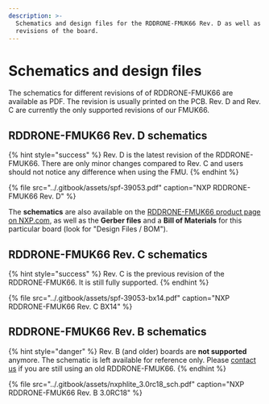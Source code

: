 ```yaml
---
description: >-
  Schematics and design files for the RDDRONE-FMUK66 Rev. D as well as previous
  revisions of the board.
---
```


# Schematics and design files

The schematics for different revisions of of RDDRONE-FMUK66 are available as PDF. The revision is usually printed on the PCB. Rev. D and Rev. C are currently the only supported revisions of our FMUK66.

## RDDRONE-FMUK66 Rev. D schematics

{% hint style="success" %}
Rev. D is the latest revision of the RDDRONE-FMUK66. There are only minor changes compared to Rev. C and users should not notice any difference when using the FMU.
{% endhint %}

{% file src="../.gitbook/assets/spf-39053.pdf" caption="NXP RDDRONE-FMUK66 Rev. D" %}

The **schematics** are also available on the [RDDRONE-FMUK66 product page on NXP.com](https://www.nxp.com/design/designs/px4-robotic-drone-fmu-rddrone-fmuk66:RDDRONE-FMUK66#Design-Resources), as well as the **Gerber files** and a **Bill of Materials** for this particular board \(look for "Design Files / BOM"\).

## RDDRONE-FMUK66 Rev. C schematics

{% hint style="success" %}
Rev. C is the previous revision of the RDDRONE-FMUK66. It is still fully supported.
{% endhint %}

{% file src="../.gitbook/assets/spf-39053-bx14.pdf" caption="NXP RDDRONE-FMUK66 Rev. C BX14" %}

## RDDRONE-FMUK66 Rev. B schematics

{% hint style="danger" %}
Rev. B \(and older\) boards are **not supported** anymore. The schematic is left available for reference only. Please [contact us](../contact.md#contact-the-hovergames-team) if you are still using an old RDDRONE-FMUK66. 
{% endhint %}

{% file src="../.gitbook/assets/nxphlite\_3.0rc18\_sch.pdf" caption="NXP RDDRONE-FMUK66 Rev. B 3.0RC18" %}



